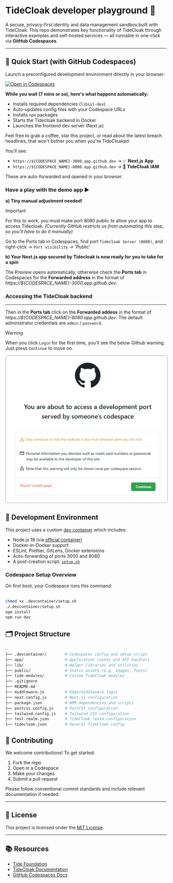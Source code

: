 # TideCloak developer playground 🚀

A secure, privacy-first identity and data management sandbox built with TideCloak. This repo demonstrates key functionality of TideCloak through interactive examples and self-hosted services — all runnable in one-click via **GitHub Codespaces**.

---

## 🚀 Quick Start (with GitHub Codespaces)

Launch a preconfigured development environment directly in your browser:

[![Open in Codespaces](https://github.com/codespaces/badge.svg)](https://github.com/codespaces/new?repo=984597831)

**While you wait (7 mins or so), here's what happens automatically:**

- Installs required dependencies (`libssl-dev`)
- Auto-updates config files with your Codespace URLs
- Installs `npm` packages
- Starts the Tidecloak backend in Docker
- Launches the frontend dev server (Next.js)

Feel free to grab a coffee, star this project, or read about the latest breach headlines, that won't bother you when you're TideCloaked

You’ll see:

- `https://${CODESPACE_NAME}-3000.app.github.dev` → ✅ **Next.js App**
- `https://${CODESPACE_NAME}-8000.app.github.dev` → 🔐 **TideCloak IAM**

These are auto-forwarded and opened in your browser.

### **Have a play with the demo app** ▶️

**a) Tiny manual adjustment needed!**

> [!IMPORTANT]
> For this to work, you must make port 8080 public to allow your app to access Tidecloak.
> _(Currently GitHub restricts us from automating this step, so you'll have to do it manually)_

Go to the Ports tab in Codespaces, find port `Tidecloak Server (8080)`, and right-click → `Port visibility` → 'Public'

**b) Your Next.js app secured by Tidecloak is now ready for you to take for a spin**

The Preview opens automatically, otherwise check the **Ports tab** in Codespaces for the **Forwarded address** in the format of _https://${CODESPACE_NAME}-3000.app.github.dev_.

### **Accessing the TideCloak backend**

---

Then in the **Ports tab** click on the **Forwarded addess** in the format of _https://${CODESPACE_NAME}-8080.app.github.dev_. The default administrator credentials are `admin` / `password`.

> [!WARNING]
> When you click `Login` for the first time, you'll see the below Github warning. Just press `Continue` to move on.

<img src="https://raw.githubusercontent.com/tide-foundation/tidecloakspaces/main/image/README/1743562446996.png" alt="Codespaces warning" style="border: 2px solid #ccc; border-radius: 6px;" />


## 🔧 Development Environment

This project uses a custom [dev container](.devcontainer/devcontainer.json) which includes:

- Node.js 18 (via [official container](https://mcr.microsoft.com/devcontainers/javascript-node))
- Docker-in-Docker support
- ESLint, Prettier, GitLens, Docker extensions
- Auto-forwarding of ports 3000 and 8080
- A post-creation script: [`setup.sh`](.devcontainer/setup.sh)

### Codespace Setup Overview

On first boot, your Codespace runs this command:

```bash

chmod +x .devcontainer/setup.sh
./.devcontainer/setup.sh
npm install
npm run dev
```

## 🗂 Project Structure

```bash
.
├── .devcontainer/        # Codespaces config and setup script
├── app/                  # Application routes and API handlers
├── lib/                  # Helper libraries and utilities
├── public/               # Static assets (e.g. images, fonts)
├── tide-modules/         # Custom TideCloak modules
├── .gitignore
├── README.md
├── middleware.js         # Edge/middleware logic
├── next.config.js        # Next.js configuration
├── package.json          # NPM dependencies and scripts
├── postcss.config.js     # PostCSS configuration
├── tailwind.config.js    # Tailwind CSS configuration
├── test-realm.json       # TideCloak realm configuration
├── tidecloak.json        # General TideCloak config

```


## 🤝 Contributing

We welcome contributions! To get started:

1. Fork the repo
2. Open in a Codespace
3. Make your changes
4. Submit a pull request

Please follow conventional commit standards and include relevant documentation if needed.

---

## 📄 License

This project is licensed under the [MIT License]().

---

## 📚 Resources

* [Tide Foundation](https://tide.org/)
* [TideCloak Documentation]()
* [GitHub Codespaces Docs](https://docs.github.com/en/codespaces)
